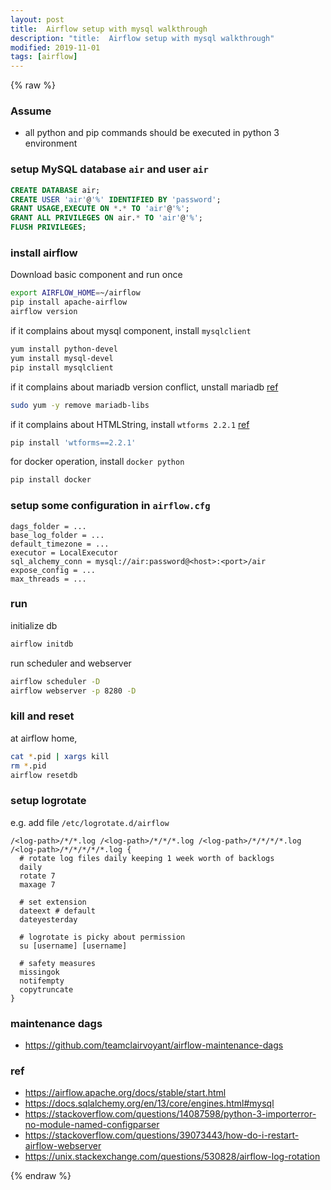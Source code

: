 ```yaml
---
layout: post
title:  Airflow setup with mysql walkthrough
description: "title:  Airflow setup with mysql walkthrough"
modified: 2019-11-01
tags: [airflow]
---
```


{% raw %}

### Assume

- all python and pip commands should be executed in python 3 environment

### setup MySQL database `air` and user `air` 

```sql
CREATE DATABASE air;
CREATE USER 'air'@'%' IDENTIFIED BY 'password';
GRANT USAGE,EXECUTE ON *.* TO 'air'@'%';
GRANT ALL PRIVILEGES ON air.* TO 'air'@'%';
FLUSH PRIVILEGES;
```

### install airflow

Download basic component and run once

```bash
export AIRFLOW_HOME=~/airflow
pip install apache-airflow
airflow version
```

if it complains about mysql component, install `mysqlclient`

```bash
yum install python-devel
yum install mysql-devel
pip install mysqlclient
```

if it complains about mariadb version conflict, unstall mariadb [ref](https://stackoverflow.com/a/41057656/3243108)

```bash
sudo yum -y remove mariadb-libs
```

if it complains about HTMLString, install `wtforms 2.2.1` [ref](https://stackoverflow.com/a/61364347/3243108)

```bash
pip install 'wtforms==2.2.1'
```

for docker operation, install `docker python`

```bash
pip install docker
```

### setup some configuration in `airflow.cfg`

```
dags_folder = ...
base_log_folder = ...
default_timezone = ...
executor = LocalExecutor
sql_alchemy_conn = mysql://air:password@<host>:<port>/air
expose_config = ...
max_threads = ...
```

### run

initialize db

```bash
airflow initdb
```

run scheduler and webserver

```bash
airflow scheduler -D
airflow webserver -p 8280 -D
```

### kill and reset

at airflow home,

```bash
cat *.pid | xargs kill
rm *.pid
airflow resetdb
```

### setup logrotate

e.g. add file `/etc/logrotate.d/airflow`

```
/<log-path>/*/*.log /<log-path>/*/*/*.log /<log-path>/*/*/*/*.log /<log-path>/*/*/*/*/*.log {
  # rotate log files daily keeping 1 week worth of backlogs
  daily
  rotate 7
  maxage 7

  # set extension
  dateext # default
  dateyesterday

  # logrotate is picky about permission
  su [username] [username]

  # safety measures
  missingok
  notifempty
  copytruncate
}
```

### maintenance dags

- https://github.com/teamclairvoyant/airflow-maintenance-dags

### ref

- https://airflow.apache.org/docs/stable/start.html
- https://docs.sqlalchemy.org/en/13/core/engines.html#mysql
- https://stackoverflow.com/questions/14087598/python-3-importerror-no-module-named-configparser
- https://stackoverflow.com/questions/39073443/how-do-i-restart-airflow-webserver
- https://unix.stackexchange.com/questions/530828/airflow-log-rotation

{% endraw %}
